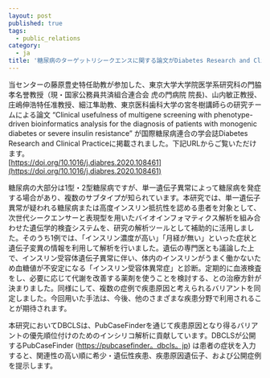 ```yaml
---
layout: post
published: true
tags:
  - public_relations
category:
  - ja
title: '糖尿病のターゲットリシークエンスに関する論文がDiabetes Research and Clinical Practice誌に掲載されました'
---
```

当センターの藤原豊史特任助教が参加した、東京大学大学院医学系研究科の門脇孝名誉教授（現・国家公務員共済組合連合会 虎の門病院 院長)、山内敏正教授、庄嶋伸浩特任准教授、細江隼助教、東京医科歯科大学の宮冬樹講師らの研究チームによる論文 “Clinical usefulness of multigene screening with phenotype-driven bioinformatics analysis for the diagnosis of patients with monogenic diabetes or severe insulin resistance” が国際糖尿病連合の学会誌Diabetes Research and Clinical Practiceに掲載されました。下記URLからご覧いただけます。
<br />
[https://doi.org/10.1016/j.diabres.2020.108461](https://doi.org/10.1016/j.diabres.2020.108461)
<br />

糖尿病の大部分は1型・2型糖尿病ですが、単一遺伝子異常によって糖尿病を発症する場合があり、複数のサブタイプが知られています。本研究では、単一遺伝子異常が疑われる糖尿病または高度インスリン抵抗性を認める患者を対象として、次世代シークエンサーと表現型を用いたバイオインフォマティクス解析を組み合わせた遺伝学的検査システムを、研究の解析ツールとして補助的に活用しました。そのうち1例では、「インスリン濃度が高い」「月経が無い」といった症状と遺伝子変異の情報を利用して解析を行いました。遺伝の専門医とも議論した上で、インスリン受容体遺伝子異常に伴い、体内のインスリンがうまく働かないため血糖値が不安定になる「インスリン受容体異常症」と診断。定期的に血液検査をし、必要に応じて代謝を改善する薬剤を使うことを検討する、との治療方針が決まりました。同様にして、複数の症例で疾患原因と考えられるバリアントを同定しました。今回用いた手法は、今後、他のさまざまな疾患分野で利用されることが期待されます。
<br />

本研究においてDBCLSは、PubCaseFinderを通じて疾患原因となり得るバリアントの優先順位付けのためのインシリコ解析に貢献しています。DBCLSが公開するPubCaseFinder ([https://pubcasefinder。dbcls。jp](https://pubcasefinder。dbcls。jp)) は患者の症状を入力すると、関連性の高い順に希少・遺伝性疾患、疾患原因遺伝子、および公開症例を提示します。
<br />

